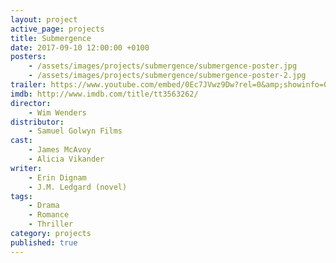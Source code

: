 ```yaml
---
layout: project
active_page: projects
title: Submergence
date: 2017-09-10 12:00:00 +0100
posters:
    - /assets/images/projects/submergence/submergence-poster.jpg
    - /assets/images/projects/submergence/submergence-poster-2.jpg
trailer: https://www.youtube.com/embed/0Ec7JVwz9Dw?rel=0&amp;showinfo=0
imdb: http://www.imdb.com/title/tt3563262/
director:
    - Wim Wenders
distributor:
    - Samuel Golwyn Films
cast:
    - James McAvoy
    - Alicia Vikander
writer:
    - Erin Dignam
    - J.M. Ledgard (novel)
tags:
    - Drama
    - Romance
    - Thriller
category: projects
published: true
---
```

